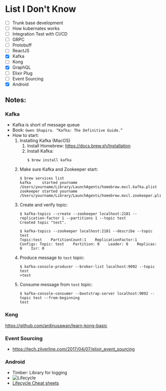 # List I Don't Know

- [ ] Trunk base development
- [ ] How kubernates works
- [ ] Integration Test with CI/CD
- [ ] GRPC
- [ ] Protobuff
- [ ] ReactJS
- [x] Kafka
- [ ] Kong
- [x] GraphQL
- [ ] Elixir Plug
- [ ] Event Sourcing
- [x] Android

## Notes:
### Kafka
- Kafka is short of message queue
- Book: `Gwen Shapira. “Kafka: The Definitive Guide.”`
- How to start:
  1. Installing Kafka (MacOS)
     1. Install Homebrew: https://docs.brew.sh/Installation
     2. Install Kafka:
        ```console
        $ brew install kafka
        ```
  2. Make sure Kafka and Zookeeper start:
        ```console
        $ brew services list
        kafka     started yourname /Users/yourname/Library/LaunchAgents/homebrew.mxcl.kafka.plist
        zookeeper started yourname /Users/yourname/Library/LaunchAgents/homebrew.mxcl.zookeeper.plist
        ```
  3. Create and verify topic:
        ```console
        $ kafka-topics --create --zookeeper localhost:2181 --replication-factor 1 --partitions 1 --topic test
        Created topic "test".
        ```
        ```console
        $ kafka-topics --zookeeper localhost:2181 --describe --topic test
        Topic:test    PartitionCount:1    ReplicationFactor:1    Configs: Topic: test    Partition: 0    Leader: 0    Replicas: 0    Isr: 0
        ```
  4. Produce message to `test` topic:
        ```console
        $ kafka-console-producer --broker-list localhost:9092 --topic test
        >test
        ```
  5. Consume message from `test` topic:
        ```console
        $ kafka-console-consumer --bootstrap-server localhost:9092 --topic test --from-beginning
        test
        ```

### Kong
https://github.com/ardinusawan/learn-kong-basic

### Event Sourcing
  - https://tech.zilverline.com/2017/04/07/elixir_event_sourcing
  
### Android
  - Timber: Library for logging
  - ![Lifecycle](https://video.udacity-data.com/topher/2018/November/5be286d0_l4-1803sc-a-share-dialog-and-onpause-onresume-border/l4-1803sc-a-share-dialog-and-onpause-onresume-border.png)
  - [Lifecycle Cheat sheets](https://medium.com/androiddevelopers/the-android-lifecycle-cheat-sheet-part-i-single-activities-e49fd3d202ab)
  
  
